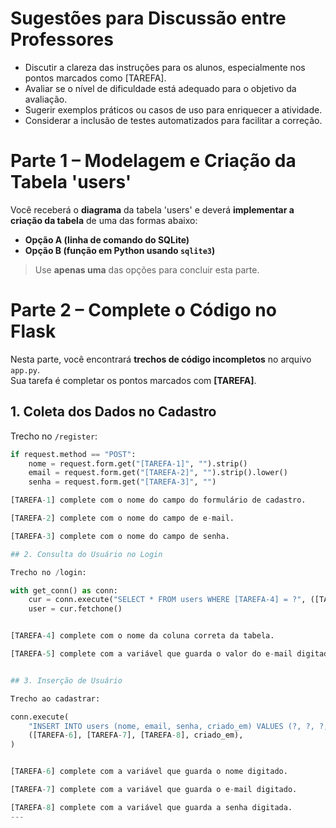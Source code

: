 # Sugestões para Discussão entre Professores

- Discutir a clareza das instruções para os alunos, especialmente nos pontos marcados como [TAREFA].
- Avaliar se o nível de dificuldade está adequado para o objetivo da avaliação.
- Sugerir exemplos práticos ou casos de uso para enriquecer a atividade.
- Considerar a inclusão de testes automatizados para facilitar a correção.


# Parte 1 – Modelagem e Criação da Tabela 'users'

Você receberá o **diagrama** da tabela 'users' e deverá **implementar a criação da tabela** de uma das formas abaixo:

- **Opção A (linha de comando do SQLite)**  
- **Opção B (função em Python usando `sqlite3`)**

> Use **apenas uma** das opções para concluir esta parte.



# Parte 2 – Complete o Código no Flask

Nesta parte, você encontrará **trechos de código incompletos** no arquivo `app.py`.  
Sua tarefa é completar os pontos marcados com **[TAREFA]**.



## 1. Coleta dos Dados no Cadastro

Trecho no `/register`:

```python
if request.method == "POST":
    nome = request.form.get("[TAREFA-1]", "").strip()
    email = request.form.get("[TAREFA-2]", "").strip().lower()
    senha = request.form.get("[TAREFA-3]", "")

[TAREFA-1] complete com o nome do campo do formulário de cadastro.

[TAREFA-2] complete com o nome do campo de e-mail.

[TAREFA-3] complete com o nome do campo de senha.

## 2. Consulta do Usuário no Login

Trecho no /login:

with get_conn() as conn:
    cur = conn.execute("SELECT * FROM users WHERE [TAREFA-4] = ?", ([TAREFA-5],))
    user = cur.fetchone()


[TAREFA-4] complete com o nome da coluna correta da tabela.

[TAREFA-5] complete com a variável que guarda o valor do e-mail digitado no formulário.


## 3. Inserção de Usuário

Trecho ao cadastrar:

conn.execute(
    "INSERT INTO users (nome, email, senha, criado_em) VALUES (?, ?, ?, ?)",
    ([TAREFA-6], [TAREFA-7], [TAREFA-8], criado_em),
)


[TAREFA-6] complete com a variável que guarda o nome digitado.

[TAREFA-7] complete com a variável que guarda o e-mail digitado.

[TAREFA-8] complete com a variável que guarda a senha digitada.
---

